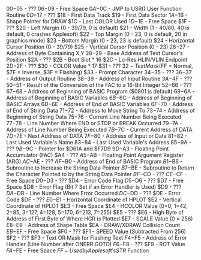 $00-$05 - ???
$06-$09 - Free Space
$0A-$0C - JMP to USR() User Function Routine
$0D-$17 - ???
$18     - First Data Track
$19     - First Data Sector
$1A-$1B - Shape Pointer for DRAW
$1C     - Last COLOR Used
$1D-$1E - Free Space
$1F     - ???
$20     - Left Margin (0 - 39/79, 0 is default)
$21     - Width (1 - 40/80, 40 is default, 0 crashes Applesoft)
$22     - Top Margin (0 - 23, 0 is default, 20 in graphics mode)
$23     - Bottom Margin (0 - 23, 23 is default)
$24     - Horizontal Cursor Position (0 - 39/79)
$25     - Vertical Cursor Position (0 - 23)
$26-$27 - Address of Byte Containing X,Y
$28-$29 - Base Address of Text Cursor's Position
$2A     - ???
$2B     - Boot Slot * 16
$2C     - Lo-Res HLIN/VLIN Endpoint
$2D-$2F - ???
$30     - COLOR Value * 17
$31     - ???
$32     - Text Mask ($FF = Normal, $7F = Inverse, $3F = Flashing)
$33     - Prompt Character
$34-$35 - ???
$36-$37 - Address of Output Routine
$38-$39 - Address of Input Routine
$3A-$4F - ???
$50-$51 - Result of the Conversion of the FAC to a 16-Bit Integer
$52-$66 - ???
$67-$68 - Address of Beginning of BASIC Program ($0801 is default)
$69-$6A - Address of Beginning of BASIC Variables
$6B-$6C - Address of Beginning of BASIC Arrays
$6D-$6E - Address of End of BASIC Variables
$6F-$70 - Address of End of String Data
$71-$72 - Address to Move String To
$73-$74 - Address of Beginning of String Data
$75-$76 - Current Line Number Being Executed
$77-$78 - Line Number Where END or STOP or BREAK Occurred
$79-$7A - Address of Line Number Being Executed
$7B-$7C - Current Address of DATA
$7D-$7E - Next Address of DATA
$7F-$80 - Address of Input or Data
$81-$82 - Last Used Variable's Name
$83-$84 - Last Used Variable's Address
$85-$9A - ???
$9B-$9C - Pointer for $D61A and $F7D9
$9D-$A3 - Floating Point Accumulator (FAC)
$A4     - ???
$A5-$AB - Floating Point Argument Register (ARG)
$AC-$AE - ???
$AF-$B0 - Address of End of BASIC Program
$B1-$B6 - Subroutine to Increase the String Data Pointer
$B7-$BE - Subroutine to Return the Character Pointed to by the String Data Pointer
$BF-$CD - ???
$CE-$CF - Free Space
$D0-$D3 - ???
$D4     - Error Code Flag
$D5-$D6 - ???
$D7     - Free Space
$D8     - Error Flag (Bit 7 Set if an Error Handler is Used)
$D9     - ???
$DA-$DB - Line Number Where Error Occurred
$DC-$DD - ???
$DE     - Error Code
$DF     - ???
$E0-$E1 - Horizontal Coordinate of HPLOT
$E2     - Vertical Coordinate of HPLOT
$E3     - Free Space
$E4     - HCOLOR Value (0=0, 1=42, 2=85, 3=127, 4=128, 5=170, 6=213, 7=255)
$E5     - ???
$E6     - High Byte of Address of First Byte of Where HGR is Plotted
$E7     - SCALE Value (0 = 256)
$E8-$E9 - Address of Shape Table
$EA     - DRAW/XDRAW Collision Count
$EB-$EF - Free Space
$F0     - ???
$F1     - SPEED Value (Subtracted From 256)
$F2     - ???
$F3     - Text OR Mask for Flashing Text
$F4-$F5 - Address of Error Handler (Line Number after ONERR GOTO)
$F6-$F8 - ???
$F9     - ROT Value
$FA-$FE - Free Space
$FF     - Used by Applesoft's STR$ Function
